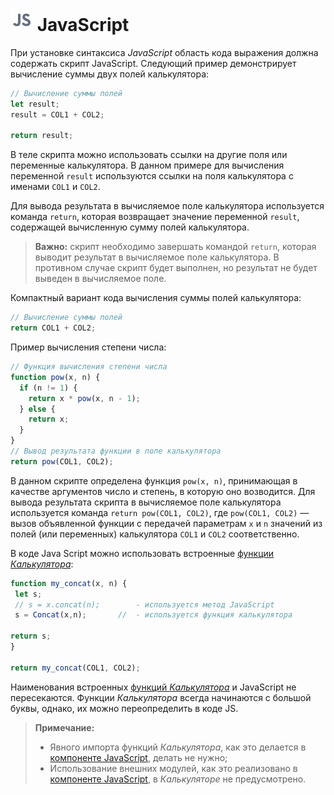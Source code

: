 # ![](../../../images/icons/calcdata/javascript_default.svg) JavaScript

При установке синтаксиса *JavaScript* область кода выражения должна содержать скрипт JavaScript.
Следующий пример демонстрирует вычисление суммы двух полей калькулятора:

```javascript
// Вычисление суммы полей
let result;
result = COL1 + COL2;

return result;
```

В теле скрипта можно использовать ссылки на другие поля или переменные калькулятора.
В данном примере для вычисления переменной `result` используются ссылки на поля калькулятора с именами `COL1` и `COL2`.

Для вывода результата в вычисляемое поле калькулятора используется команда `return`, которая возвращает значение переменной `result`, содержащей вычисленную сумму полей калькулятора.

>**Важно:** скрипт необходимо завершать командой `return`, которая выводит результат в вычисляемое поле калькулятора. В противном случае скрипт будет выполнен, но результат не будет выведен в вычисляемое поле.

Компактный вариант кода вычисления суммы полей калькулятора:

```javascript
// Вычисление суммы полей
return COL1 + COL2;
```

Пример вычисления степени числа:

```javascript
// Функция вычисления степени числа
function pow(x, n) {
  if (n != 1) {
    return x * pow(x, n - 1);
  } else {
    return x;
  }
}
// Вывод результата функции в поле калькулятора
return pow(COL1, COL2);
```

В данном скрипте определена функция `pow(x, n)`, принимающая в качестве аргументов число и степень, в которую оно возводится.
Для вывода результата скрипта в вычисляемое поле калькулятора используется команда `return pow(COL1, COL2)`, где `pow(COL1, COL2)` — вызов объявленной функции с передачей параметрам `х` и `n` значений из полей (или переменных) калькулятора `COL1` и `COL2` соответственно.

В коде Java Script можно использовать встроенные [функции *Калькулятора*](../../func/calc-func/README.md):

```javascript
function my_concat(x, n) {
 let s;
 // s = x.concat(n);        - используется метод JavaScript
 s = Concat(x,n);       //  - используется функция калькулятора
    
return s;
}

return my_concat(COL1, COL2);
```

Наименования встроенных [функций *Калькулятора*](../../func/calc-func/README.md) и JavaScript не пересекаются. Функции *Калькулятора* всегда начинаются с большой буквы, однако, их можно переопределить в коде JS.

>**Примечание:**
> * Явного импорта функций *Калькулятора*, как это делается в [компоненте JavaScript](../java-script/README.md), делать не нужно; 
> * Использование внешних модулей, как это реализовано в [компоненте JavaScript](../java-script/README.md), в *Калькуляторе* не предусмотрено.